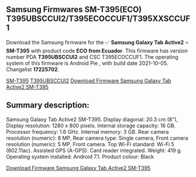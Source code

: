<h2>Samsung Firmwares SM-T395(ECO) T395UBSCCUI2/T395ECOCCUF1/T395XXSCCUF1</h2>
Download the Samsung firmware for the ✅ <strong>Samsung Galaxy Tab Active2 </strong> ⭐ <strong>SM-T395</strong> with product code <strong>ECO</strong> <strong> from Ecuador</strong>. This firmware has version number PDA <strong>T395UBSCCUI2</strong> and CSC T395ECOCCUF1. The operating system of this firmware is Android Pie , with build date 2021-10-05. Changelist <strong>17225702</strong>.


[SM-T395](https://samfirm.shop/samsung/model/SM-T395)
[T395UBSCCUI2](https://samfirm.shop/samsung/pda/T395UBSCCUI2)
[Download Firmware Samsung Galaxy Tab Active2 SM-T395](https://samfirm.shop/samsung/firmware/462674)
<h2>Summary description:</h2>
<p>Samsung Galaxy Tab Active2 SM-T395. Display diagonal: 20.3 cm (8"), Display resolution: 1280 x 800 pixels. Internal storage capacity: 16 GB. Processor frequency: 1.6 GHz. Internal memory: 3 GB. Rear camera resolution (numeric): 8 MP, Rear camera type: Single camera, Front camera resolution (numeric): 5 MP, Front camera. Top Wi-Fi standard: Wi-Fi 5 (802.11ac). Assisted GPS (A-GPS). Card reader integrated. Weight: 419 g. Operating system installed: Android 7.1. Product colour: Black</p>


[Download Firmware Samsung Galaxy Tab Active2 SM-T395](https://samfirm.shop/samsung/firmware/462674)
